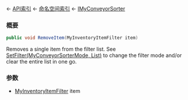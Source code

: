 ← [API索引](Api-Index) ← [命名空间索引](Namespace-Index) ← [IMyConveyorSorter](Sandbox.ModAPI.Ingame.IMyConveyorSorter)

### 概要

```csharp
public void RemoveItem(MyInventoryItemFilter item)
```

Removes a single item from the filter list. See [SetFilter(MyConveyorSorterMode, List<MyInventoryItemFilter>)](Sandbox.ModAPI.Ingame.IMyConveyorSorter.SetFilter) to change the filter mode and/or clear the entire list in one go.

### 参数

* [MyInventoryItemFilter](Sandbox.ModAPI.Ingame.MyInventoryItemFilter) item

